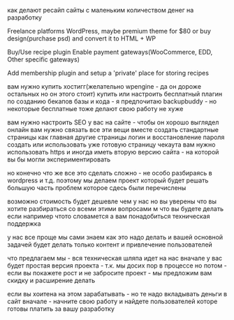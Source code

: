 как делают ресайп сайты с маленьким количеством денег на разработку

Freelance platforms
WordPress, maybe premium theme for $80
or buy design(purchase psd) and convert it to HTML + WP

Buy/Use recipe plugin
Enable payment gateways(WooCommerce, EDD, Other specific gateways)

Add membership plugin and setup a 'private' place for storing recipes


вам нужно купить хостигг(желательно wpengine - да он дороже остальных но он этого стоит)
купить или настроить бесплатный плагин по созданию бекапов базы и кода - я предпочитаю backupbuddy - но некоторые бесплатные тоже делают свою работу не хуже

вам нужно настроить SEO у вас на сайте - чтобы он хорошо выглядел онлайн
вам нужно связать все эти вещи вместе
создать стандартные страницы как главная
другие страницы
логин и восстановление пароля
создать или использовать уже готовую страницу чекаута
вам нужно использовать https и иногда иметь вторую версию сайта - на которой вы бы могли экспериментировать


но конечно что же все это сделать сложно - не особо разбираясь в wordpress и т.д.
поэтому мы делаем проект который будет решать большую часть проблем которое сдесь были перечислены

возможно стоимость будет дешевле чем у нас но вы уверены что вы хотите разбираться со всеми этими вопросами
м что вы будете делать если например чтото словамется а вам понадобиться техническая поддержка

у нас все проще мы сами знаем как это надо делать и вашей основной задачей будет делать только контент и
привлечение пользователей

что предлагаем мы - вся техническая шляпа идет на нас
вначале у вас будет простая версия проекта - т.к. мы досих пор в процессе
но потом - если вы покажете рост и не забросите проект - мы предложим вам скидку и расширение делать

если вы хоитена на этом зарабатывать - но те надо вкладывать деньги в сайт вначале - начните свою работу и найдете пользователей которе готовы платить за вашу разработку
